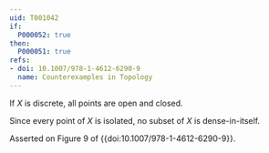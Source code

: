 ```yaml
---
uid: T001042
if:
  P000052: true
then:
  P000051: true
refs:
- doi: 10.1007/978-1-4612-6290-9
  name: Counterexamples in Topology
---
```


If $X$ is discrete, all points are open and closed.

Since every point of $X$ is isolated, no subset of $X$ is dense-in-itself.

Asserted on Figure 9 of {{doi:10.1007/978-1-4612-6290-9}}.

